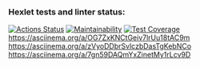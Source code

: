 ### Hexlet tests and linter status:
[![Actions Status](https://github.com/Tinagru/frontend-project-lvl1/workflows/hexlet-check/badge.svg)](https://github.com/Tinagru/frontend-project-lvl1/actions)
[![Maintainability](https://api.codeclimate.com/v1/badges/a99a88d28ad37a79dbf6/maintainability)](https://codeclimate.com/github/codeclimate/codeclimate/maintainability)
[![Test Coverage](https://api.codeclimate.com/v1/badges/a99a88d28ad37a79dbf6/test_coverage)](https://codeclimate.com/github/codeclimate/codeclimate/test_coverage)
https://asciinema.org/a/OG7ZxKNCtGeiv7lrUu18tAC9m
https://asciinema.org/a/zVyoDDbrSvlczbDasTgKebNCo
https://asciinema.org/a/7gn59DAQmYxZinetMy1rLcv9D
